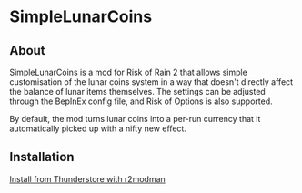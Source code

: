 # SimpleLunarCoins

## About

SimpleLunarCoins is a mod for Risk of Rain 2 that allows simple customisation of the lunar coins system in a way that doesn't directly affect the balance of lunar items themselves. The settings can be adjusted through the BepInEx config file, and Risk of Options is also supported.

By default, the mod turns lunar coins into a per-run currency that it automatically picked up with a nifty new effect.

## Installation

[Install from Thunderstore with r2modman](https://thunderstore.io/package/mwmw/SimpleLunarCoins/)